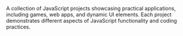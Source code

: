 A collection of JavaScript projects showcasing practical applications, including games, web apps, and dynamic UI elements. Each project demonstrates different aspects of JavaScript functionality and coding practices.
